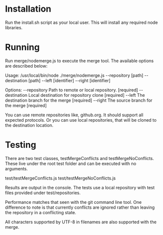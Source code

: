 Installation
============
Run the install.sh script as your local user.  This will install any required node libraries.

Running
=======
Run merge/nodemerge.js to execute the merge tool.  The available options are described below:

Usage: /usr/local/bin/node ./merge/nodemerge.js --repository [path] --destination [path] --left [identifier] --right [identifier]

Options:
  --repository   Path to remote or local repository.     [required]
  --destination  Local destination for repository clone  [required]
  --left         The destination branch for the merge    [required]
  --right        The source branch for the merge         [required]

You can use remote repositories like, github.org.  It should support all expected protocols.  Or you can use local repositories, that will be cloned to the destination location.

Testing
=======
There are two test classes, testMergeConflicts and testMergeNoConflicts.  These live under the root test folder and can be executed with no arguments.

test/testMergeConflicts.js
test/testMergeNoConflicts.js

Results are output in the console.  The tests use a local repository with test files provided under test/repositories.

Performance matches that seen with the git command line tool.  One difference to note is that currently conflicts are ignored rather than leaving the repository in a conflicting state.

All characters supported by UTF-8 in filenames are also supported with the merge.